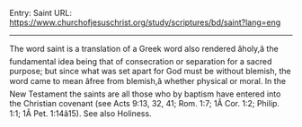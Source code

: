 Entry: Saint
URL: https://www.churchofjesuschrist.org/study/scriptures/bd/saint?lang=eng

---

The word saint is a translation of a Greek word also rendered âholy,â the fundamental idea being that of consecration or separation for a sacred purpose; but since what was set apart for God must be without blemish, the word came to mean âfree from blemish,â whether physical or moral. In the New Testament the saints are all those who by baptism have entered into the Christian covenant (see Acts 9:13, 32, 41; Rom. 1:7; 1Â Cor. 1:2; Philip. 1:1; 1Â Pet. 1:14â15). See also Holiness.
